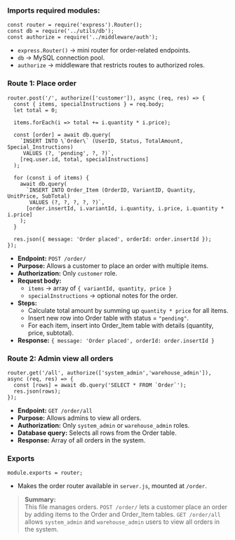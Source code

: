 ### Imports required modules:
```
const router = require('express').Router();
const db = require('../utils/db');
const authorize = require('../middleware/auth');
```

- `express.Router()` → mini router for order-related endpoints.
- `db` → MySQL connection pool.
- `authorize` → middleware that restricts routes to authorized roles.

### Route 1: Place order
```
router.post('/', authorize(['customer']), async (req, res) => {
  const { items, specialInstructions } = req.body;
  let total = 0;

  items.forEach(i => total += i.quantity * i.price);

  const [order] = await db.query(
    `INSERT INTO \`Order\` (UserID, Status, TotalAmount, Special_Instructions) 
     VALUES (?, 'pending', ?, ?)`,
    [req.user.id, total, specialInstructions]
  );

  for (const i of items) {
    await db.query(
      `INSERT INTO Order_Item (OrderID, VariantID, Quantity, UnitPrice, SubTotal) 
       VALUES (?, ?, ?, ?, ?)`,
      [order.insertId, i.variantId, i.quantity, i.price, i.quantity * i.price]
    );
  }

  res.json({ message: 'Order placed', orderId: order.insertId });
});
```

- **Endpoint:** `POST /order/`
- **Purpose:** Allows a customer to place an order with multiple items.
- **Authorization:** Only `customer` role.
- **Request body:**
  - `items` → array of `{ variantId, quantity, price }`
  - `specialInstructions` → optional notes for the order.
- **Steps:**
  - Calculate total amount by summing up `quantity * price` for all items.
  - Insert new row into Order table with status = `"pending"`.
  - For each item, insert into Order_Item table with details (quantity, price, subtotal).
- **Response:** `{ message: 'Order placed', orderId: order.insertId }`

### Route 2: Admin view all orders
```
router.get('/all', authorize(['system_admin','warehouse_admin']), async (req, res) => {
  const [rows] = await db.query('SELECT * FROM `Order`');
  res.json(rows);
});
```

- **Endpoint:** `GET /order/all`
- **Purpose:** Allows admins to view all orders.
- **Authorization:** Only `system_admin` or `warehouse_admin` roles.
- **Database query:** Selects all rows from the Order table.
- **Response:** Array of all orders in the system.

### Exports
```
module.exports = router;
```

- Makes the order router available in `server.js`, mounted at `/order`.

>**Summary:**\
This file manages orders. `POST /order/` lets a customer place an order by adding items to the Order and Order_Item tables. `GET /order/all` allows `system_admin` and `warehouse_admin` users to view all orders in the system.